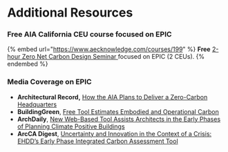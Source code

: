 # Additional Resources

### Free **AIA California CEU course focused on EPIC**

{% embed url="https://www.aecknowledge.com/courses/199" %}
**Free** [2-hour Zero Net Carbon Design Seminar ](https://www.aecknowledge.com/courses/199)focused on EPIC (2 CEUs).
{% endembed %}

### Media Coverage on EPIC

* **Architectural Record,** [How the AIA Plans to Deliver a Zero-Carbon Headquarters](https://www.architecturalrecord.com/articles/15651-how-the-aia-plans-to-deliver-a-zero-carbon-headquarters)
* **BuildingGreen**, [Free Tool Estimates Embodied and Operational Carbon](https://www.buildinggreen.com/newsbrief/free-tool-estimates-embodied-and-operational-carbon)
* **ArchDaily**, [New Web-Based Tool Assists Architects in the Early Phases of Planning Climate Positive Buildings](https://www.archdaily.com/984965/ehdd-launches-epic-a-web-based-tool-for-planning-climate-positive-buildings)
* **ArcCA Digest**, [Uncertainty and Innovation in the Context of a Crisis: EHDD’s Early Phase Integrated Carbon Assessment Tool](https://arccadigest.org/uncertainty-and-innovation-in-the-context-of-a-crisis-ehdds-early-phase-integrated-carbon-assessment/)
